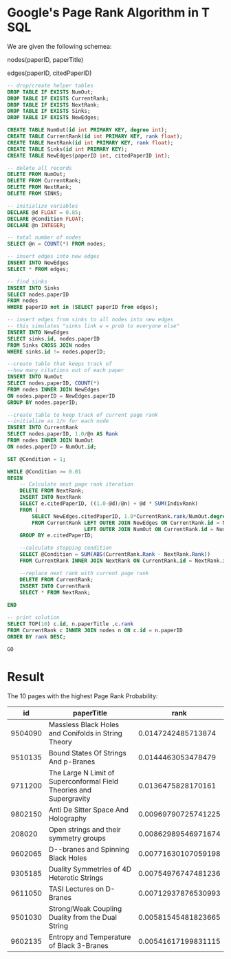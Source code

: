 # Google's Page Rank Algorithm in T SQL

We are given the following schemea:

nodes(paperID, paperTitle)

edges(paperID, citedPaperID)

~~~~sql
-- drop/create helper tables
DROP TABLE IF EXISTS NumOut;
DROP TABLE IF EXISTS CurrentRank;
DROP TABLE IF EXISTS NextRank;
DROP TABLE IF EXISTS Sinks;
DROP TABLE IF EXISTS NewEdges;

CREATE TABLE NumOut(id int PRIMARY KEY, degree int);
CREATE TABLE CurrentRank(id int PRIMARY KEY, rank float);
CREATE TABLE NextRank(id int PRIMARY KEY, rank float);
CREATE TABLE Sinks(id int PRIMARY KEY);
CREATE TABLE NewEdges(paperID int, citedPaperID int);

-- delete all records
DELETE FROM NumOut;
DELETE FROM CurrentRank;
DELETE FROM NextRank;
DELETE FROM SINKS;

-- initialize variables
DECLARE @d FLOAT = 0.85;
DECLARE @Condition FLOAT;
DECLARE @n INTEGER;

-- total number of nodes
SELECT @n = COUNT(*) FROM nodes;

-- insert edges into new edges
INSERT INTO NewEdges
SELECT * FROM edges;

-- find sinks
INSERT INTO Sinks
SELECT nodes.paperID
FROM nodes 
WHERE paperID not in (SELECT paperID from edges);

-- insert edges from sinks to all nodes into new edges
-- this simulates "sinks link w = prob to everyone else"
INSERT INTO NewEdges
SELECT sinks.id, nodes.paperID
FROM Sinks CROSS JOIN nodes
WHERE sinks.id != nodes.paperID;

--create table that keeps track of
--how many citations out of each paper
INSERT INTO NumOut
SELECT nodes.paperID, COUNT(*)
FROM nodes INNER JOIN NewEdges
ON nodes.paperID = NewEdges.paperID
GROUP BY nodes.paperID;

--create table to keep track of current page rank
--initialize as 1/n for each node
INSERT INTO CurrentRank
SELECT nodes.paperID, 1.0/@n AS Rank
FROM nodes INNER JOIN NumOut
ON nodes.paperID = NumOut.id;

SET @Condition = 1;

WHILE @Condition >= 0.01
BEGIN
	-- Calculate next page rank iteration
	DELETE FROM NextRank;
	INSERT INTO NextRank
	SELECT e.citedPaperID, ((1.0-@d)/@n) + @d * SUM(IndivRank)
	FROM (
		SELECT NewEdges.citedPaperID, 1.0*CurrentRank.rank/NumOut.degree AS IndivRank
		FROM CurrentRank LEFT OUTER JOIN NewEdges ON CurrentRank.id = NewEdges.paperID
				         LEFT OUTER JOIN NumOut ON CurrentRank.id = NumOut.id) e
	GROUP BY e.citedPaperID;

	--calculate stopping condition
	SELECT @Condition = SUM(ABS(CurrentRank.Rank - NextRank.Rank))
	FROM CurrentRank INNER JOIN NextRank ON CurrentRank.id = NextRank.id;

	--replace next rank with current page rank
    DELETE FROM CurrentRank;
    INSERT INTO CurrentRank
    SELECT * FROM NextRank;
	
END

-- print solution
SELECT TOP(10) c.id, n.paperTitle ,c.rank
FROM CurrentRank c INNER JOIN nodes n ON c.id = n.paperID
ORDER BY rank DESC;

GO

~~~~

# Result

The 10 pages with the highest Page Rank Probability:

| id      | paperTitle                                                          | rank                |
|---------|---------------------------------------------------------------------|---------------------|
| 9504090 | Massless Black Holes and Conifolds in String Theory                 | 0.0147242485713874  |
| 9510135 | Bound States Of Strings And p-Branes                                | 0.0144463053478479  |
| 9711200 | The Large N Limit of Superconformal Field Theories and Supergravity | 0.0136475828170161  |
| 9802150 | Anti De Sitter Space And Holography                                 | 0.00969790725741225 |
| 208020  | Open strings and their symmetry groups                              | 0.00862989546971674 |
| 9602065 | D--branes and Spinning Black Holes                                  | 0.00771630107059198 |
| 9305185 | Duality Symmetries of 4D Heterotic Strings                          | 0.00754976747481236 |
| 9611050 | TASI Lectures on D-Branes                                           | 0.00712937876530993 |
| 9501030 | Strong/Weak Coupling Duality from the Dual String                   | 0.00581545481823665 |
| 9602135 | Entropy and Temperature of Black 3-Branes                           | 0.00541617199831115 |
